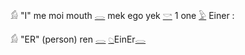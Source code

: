 𓀁 "I" me moi mouth [𓂋](𓂋) mek ego yek [𓎡](𓎡) 1 one [𓅱](𓅱) Einer :  
  
𓀁 "ER" (person) ren [𓂋](𓂋) [𓆇](𓆇)EinEr[𓂋](𓂋)   
